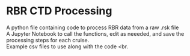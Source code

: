# RBR CTD Processing
A python file containing code to process RBR data from a raw .rsk file <br>
A Jupyter Notebook to call the functions, edit as neeeded, and save the processing steps for each cruise. <br>
Example csv files to use along with the code <br.
